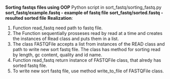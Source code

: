 __Sorting fastqs files using OOP__
Python script in sort_fastq/sorting_fastq.py
__sort_fastq/example.fastq - example of fastq file__
__sort_fastq/sorted.fastq - resulted sorted file__
__Realization__:
1. Function read_fastq need path to fastq file.
2. The Function sequentially prosseses read by read at a time and creates the instances of Read class and puts them in a list.
3. The class FASTQFile accepts a list from instances of the READ class and path to write new sort fastq file. The class has method for sorting read by length, gc content, quality and id name.
4. Function read_fastq return instance of FASTQFile class, that alredy  has sorted fastq file.
5. To write new sort fastq file, use method write_to_file of FASTQFile class.
